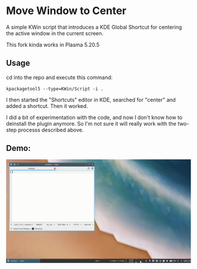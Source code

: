 # Move Window to Center
A simple KWin script that introduces a KDE Global Shortcut for centering the active window in the current screen.

This fork kinda works in Plasma 5.20.5

## Usage
cd into the repo and execute this command:
```console
kpackagetool5 --type=KWin/Script -i .
```

I then started the "Shortcuts" editor in KDE, searched for "center" and
added a shortcut. Then it worked.

I did a bit of experimentation with the code, and now I don't
know how to deinstall the plugin anymore. So I'm not sure
it will really work with the two-step processs described
above.

## Demo:
<p align="center"><img alt="Demo" src="https://raw.githubusercontent.com/KSmanis/kwin-move-window-to-center/assets/demos/demo.gif"></p>

